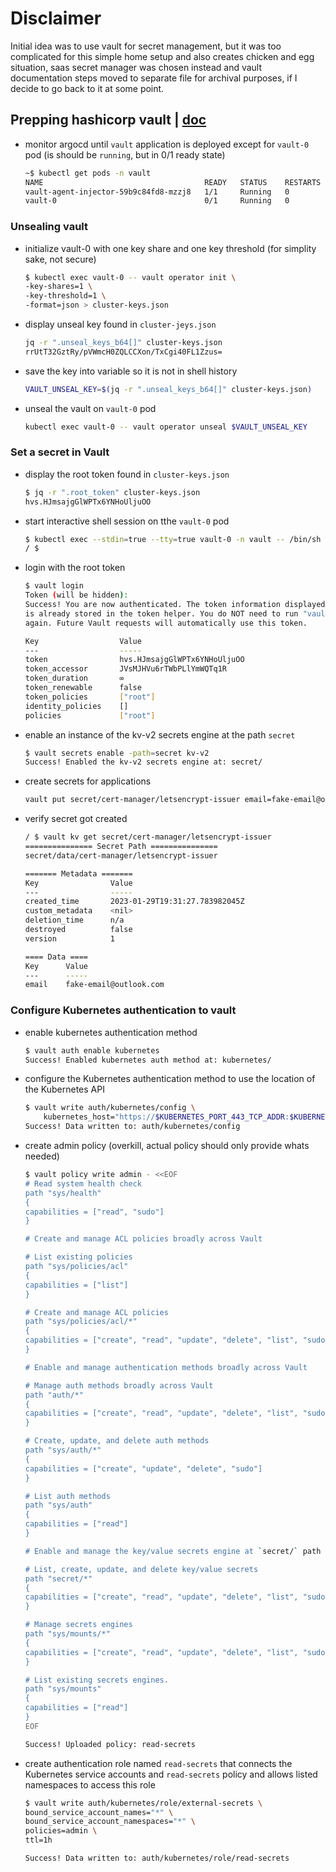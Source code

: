 # Disclaimer

Initial idea was to use vault for secret management, but it was too complicated for this simple home setup and also creates chicken and egg situation, saas secret manager was chosen instead and vault documentation steps moved to separate file for archival purposes, if I decide to go back to it at some point.

## Prepping hashicorp vault | [doc](https://developer.hashicorp.com/vault/tutorials/kubernetes/kubernetes-minikube-raft)

- monitor argocd until `vault` application is deployed except for `vault-0` pod (is should be `running`, but in 0/1 ready state)
    
    ```sh
    ~$ kubectl get pods -n vault
    NAME                                    READY   STATUS    RESTARTS   AGE
    vault-agent-injector-59b9c84fd8-mzzj8   1/1     Running   0          43m
    vault-0                                 0/1     Running   0          28m
    ```

### Unsealing vault

- initialize vault-0 with one key share and one key threshold (for simplity sake, not secure)

    ```sh
    $ kubectl exec vault-0 -- vault operator init \
    -key-shares=1 \
    -key-threshold=1 \
    -format=json > cluster-keys.json
    ```

- display unseal key found in `cluster-jeys.json`

    ```sh
    jq -r ".unseal_keys_b64[]" cluster-keys.json
    rrUtT32GztRy/pVWmcH0ZQLCCXon/TxCgi40FL1Zzus=
    ```

- save the key into variable so it is not in shell history

    ```sh
    VAULT_UNSEAL_KEY=$(jq -r ".unseal_keys_b64[]" cluster-keys.json)
    ```

- unseal the vault on `vault-0` pod

    ```sh
    kubectl exec vault-0 -- vault operator unseal $VAULT_UNSEAL_KEY
    ```

### Set a secret in Vault

- display the root token found in `cluster-keys.json`

    ```sh
    $ jq -r ".root_token" cluster-keys.json
    hvs.HJmsajgGlWPTx6YNHoUljuOO
    ```

- start interactive shell session on tthe `vault-0` pod

    ```sh
    $ kubectl exec --stdin=true --tty=true vault-0 -n vault -- /bin/sh
    / $
    ```

- login with the root token

    ```sh
    $ vault login
    Token (will be hidden):
    Success! You are now authenticated. The token information displayed below
    is already stored in the token helper. You do NOT need to run "vault login"
    again. Future Vault requests will automatically use this token.

    Key                  Value
    ---                  -----
    token                hvs.HJmsajgGlWPTx6YNHoUljuOO
    token_accessor       JVsMJHVu6rTWbPLlYmWQTq1R
    token_duration       ∞
    token_renewable      false
    token_policies       ["root"]
    identity_policies    []
    policies             ["root"]
    ```

- enable an instance of the kv-v2 secrets engine at the path `secret`

    ```sh
    $ vault secrets enable -path=secret kv-v2
    Success! Enabled the kv-v2 secrets engine at: secret/
    ```

- create secrets for applications

    ```sh
    vault put secret/cert-manager/letsencrypt-issuer email=fake-email@outlook.com
    ```

- verify secret got created

    ```sh
    / $ vault kv get secret/cert-manager/letsencrypt-issuer
    =============== Secret Path ===============
    secret/data/cert-manager/letsencrypt-issuer

    ======= Metadata =======
    Key                Value
    ---                -----
    created_time       2023-01-29T19:31:27.783982045Z
    custom_metadata    <nil>
    deletion_time      n/a
    destroyed          false
    version            1

    ==== Data ====
    Key      Value
    ---      -----
    email    fake-email@outlook.com
    ```

### Configure Kubernetes authentication to vault

- enable kubernetes authentication method

    ```sh
    $ vault auth enable kubernetes
    Success! Enabled kubernetes auth method at: kubernetes/
    ```

- configure the Kubernetes authentication method to use the location of the Kubernetes API

    ```sh
    $ vault write auth/kubernetes/config \
        kubernetes_host="https://$KUBERNETES_PORT_443_TCP_ADDR:$KUBERNETES_SERVICE_PORT"
    Success! Data written to: auth/kubernetes/config
    ```

- create admin policy (overkill, actual policy should only provide whats needed)

    ```sh
    $ vault policy write admin - <<EOF
    # Read system health check
    path "sys/health"
    {
    capabilities = ["read", "sudo"]
    }

    # Create and manage ACL policies broadly across Vault

    # List existing policies
    path "sys/policies/acl"
    {
    capabilities = ["list"]
    }

    # Create and manage ACL policies
    path "sys/policies/acl/*"
    {
    capabilities = ["create", "read", "update", "delete", "list", "sudo"]
    }

    # Enable and manage authentication methods broadly across Vault

    # Manage auth methods broadly across Vault
    path "auth/*"
    {
    capabilities = ["create", "read", "update", "delete", "list", "sudo"]
    }

    # Create, update, and delete auth methods
    path "sys/auth/*"
    {
    capabilities = ["create", "update", "delete", "sudo"]
    }

    # List auth methods
    path "sys/auth"
    {
    capabilities = ["read"]
    }

    # Enable and manage the key/value secrets engine at `secret/` path

    # List, create, update, and delete key/value secrets
    path "secret/*"
    {
    capabilities = ["create", "read", "update", "delete", "list", "sudo"]
    }

    # Manage secrets engines
    path "sys/mounts/*"
    {
    capabilities = ["create", "read", "update", "delete", "list", "sudo"]
    }

    # List existing secrets engines.
    path "sys/mounts"
    {
    capabilities = ["read"]
    }
    EOF

    Success! Uploaded policy: read-secrets
    ```

- create authentication role named `read-secrets` that connects the Kubernetes service accounts and `read-secrets` policy and allows listed namespaces to access this role

    ```sh
    $ vault write auth/kubernetes/role/external-secrets \
    bound_service_account_names="*" \
    bound_service_account_namespaces="*" \
    policies=admin \
    ttl=1h

    Success! Data written to: auth/kubernetes/role/read-secrets
    ```
